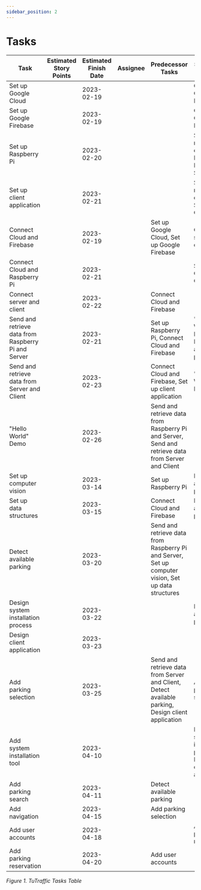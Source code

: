 ```yaml
---
sidebar_position: 2
---
```


# Tasks
| Task | Estimated Story Points | Estimated Finish Date | Assignee | Predecessor Tasks | Successor Tasks |
| --- | --- | --- | --- | --- | --- |
| Set up Google Cloud |  | 2023-02-19 |  |  | Connect Cloud and Firebase |
| Set up Google Firebase | | 2023-02-19 |  |  | Connect Cloud and Firebase |
| Set up Raspberry Pi | | 2023-02-20 |  |  | Send and retrieve data from Raspberry Pi and Server |
| Set up client application | | 2023-02-21 | | | Send and retrieve data from Server and Client |
| Connect Cloud and Firebase   | | 2023-02-19 |  | Set up Google Cloud, Set up Google Firebase | Connect server and client |
| Connect Cloud and Raspberry Pi | | 2023-02-21  |  |  |  Set up Google Cloud |
| Connect server and client |  | 2023-02-22 |  | Connect Cloud and Firebase |  |
| Send and retrieve data from Raspberry Pi and Server |  | 2023-02-21 |  | Set up Raspberry Pi, Connect Cloud and Firebase | "Hello World" Demo, Detect available parking |
| Send and retrieve data from Server and Client |  | 2023-02-23 |  | Connect Cloud and Firebase, Set up client application | "Hello World" Demo |
| "Hello World" Demo | | 2023-02-26 | | Send and retrieve data from Raspberry Pi and Server, Send and retrieve data from Server and Client | |
| Set up computer vision | | 2023-03-14 | | Set up Raspberry Pi | Detect available parking |
| Set up data structures | | 2023-03-15 | | Connect Cloud and Firebase | Detect available parking |
| Detect available parking | | 2023-03-20 | | Send and retrieve data from Raspberry Pi and Server, Set up computer vision, Set up data structures |
| Design system installation process | | 2023-03-22 | | | Detect available parking | |
| Design client application | | 2023-03-23 | | | | |
| Add parking selection | | 2023-03-25 | | Send and retrieve data from Server and Client, Detect available parking, Design client application | Add parking search |
| Add system installation tool | | 2023-04-10 | | | Design system installation process, Design client application | |
| Add parking search | | 2023-04-11 | | Detect available parking | |
| Add navigation | | 2023-04-15 | | Add parking selection | |
| Add user accounts | | 2023-04-18 | | | Add parking reservation |
| Add parking reservation | | 2023-04-20 | | Add user accounts | |

*Figure 1. TuTraffic Tasks Table*